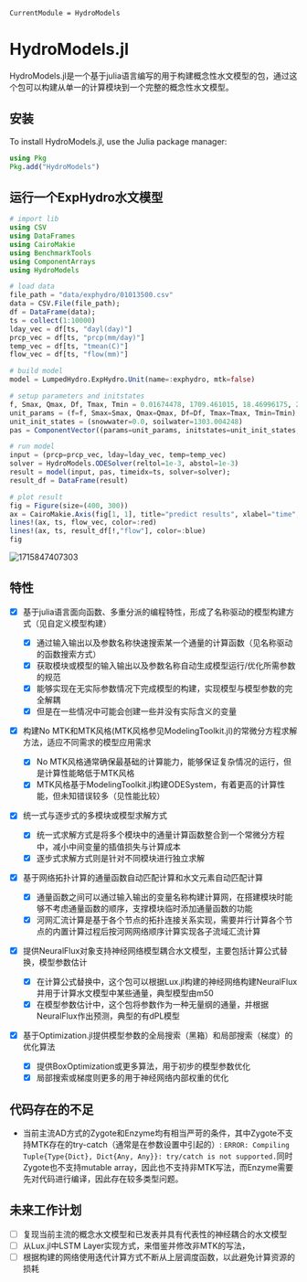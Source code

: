 ```@meta
CurrentModule = HydroModels
```

# HydroModels.jl

HydroModels.jl是一个基于julia语言编写的用于构建概念性水文模型的包，通过这个包可以构建从单一的计算模块到一个完整的概念性水文模型。

## 安装

To install HydroModels.jl, use the Julia package manager:

```julia
using Pkg
Pkg.add("HydroModels")
```

## 运行一个ExpHydro水文模型

```julia
# import lib
using CSV
using DataFrames
using CairoMakie
using BenchmarkTools
using ComponentArrays
using HydroModels

# load data
file_path = "data/exphydro/01013500.csv"
data = CSV.File(file_path);
df = DataFrame(data);
ts = collect(1:10000)
lday_vec = df[ts, "dayl(day)"]
prcp_vec = df[ts, "prcp(mm/day)"]
temp_vec = df[ts, "tmean(C)"]
flow_vec = df[ts, "flow(mm)"]

# build model
model = LumpedHydro.ExpHydro.Unit(name=:exphydro, mtk=false)

# setup parameters and initstates
f, Smax, Qmax, Df, Tmax, Tmin = 0.01674478, 1709.461015, 18.46996175, 2.674548848, 0.175739196, -2.092959084
unit_params = (f=f, Smax=Smax, Qmax=Qmax, Df=Df, Tmax=Tmax, Tmin=Tmin)
unit_init_states = (snowwater=0.0, soilwater=1303.004248)
pas = ComponentVector((params=unit_params, initstates=unit_init_states, weight=1.0))

# run model
input = (prcp=prcp_vec, lday=lday_vec, temp=temp_vec)
solver = HydroModels.ODESolver(reltol=1e-3, abstol=1e-3)
result = model(input, pas, timeidx=ts, solver=solver);
result_df = DataFrame(result)

# plot result
fig = Figure(size=(400, 300))
ax = CairoMakie.Axis(fig[1, 1], title="predict results", xlabel="time", ylabel="flow(mm)")
lines!(ax, ts, flow_vec, color=:red)
lines!(ax, ts, result_df[!,"flow"], color=:blue)
fig
```

![1715847407303](image/index/1715847407303.png)

## 特性

* [X] 基于julia语言面向函数、多重分派的编程特性，形成了名称驱动的模型构建方式（见自定义模型构建）

  * [X] 通过输入输出以及参数名称快速搜索某一个通量的计算函数（见名称驱动的函数搜索方式）
  * [X] 获取模块或模型的输入输出以及参数名称自动生成模型运行/优化所需参数的规范
  * [X] 能够实现在无实际参数情况下完成模型的构建，实现模型与模型参数的完全解耦
  * [X] 但是在一些情况中可能会创建一些并没有实际含义的变量
* [X] 构建No MTK和MTK风格(MTK风格参见ModelingToolkit.jl)的常微分方程求解方法，适应不同需求的模型应用需求

  * [X] No MTK风格通常确保最基础的计算能力，能够保证复杂情况的运行，但是计算性能略低于MTK风格
  * [X] MTK风格基于ModelingToolkit.jl构建ODESystem，有着更高的计算性能，但未知错误较多（见性能比较）
* [X] 统一式与逐步式的多模块或模型求解方式

  * [X] 统一式求解方式是将多个模块中的通量计算函数整合到一个常微分方程中，减小中间变量的插值损失与计算成本
  * [X] 逐步式求解方式则是针对不同模块进行独立求解
* [X] 基于网络拓扑计算的通量函数自动匹配计算和水文元素自动匹配计算

  * [X] 通量函数之间可以通过输入输出的变量名称构建计算网，在搭建模块时能够不考虑通量函数的顺序，支撑模块临时添加通量函数的功能
  * [X] 河网汇流计算是基于各个节点的拓扑连接关系实现，需要并行计算各个节点的内置计算过程后按河网网络顺序计算实现各子流域汇流计算
* [X] 提供NeuralFlux对象支持神经网络模型耦合水文模型，主要包括计算公式替换，模型参数估计

  * [X] 在计算公式替换中，这个包可以根据Lux.jl构建的神经网络构建NeuralFlux并用于计算水文模型中某些通量，典型模型由m50
  * [X] 在模型参数估计中，这个包将参数作为一种无量纲的通量，并根据NeuralFlux作出预测，典型的有dPL模型
* [X] 基于Optimization.jl提供模型参数的全局搜索（黑箱）和局部搜索（梯度）的优化算法

  * [X] 提供BoxOptimization或更多算法，用于初步的模型参数优化
  * [X] 局部搜索或梯度则更多的用于神经网络内部权重的优化

## 代码存在的不足

- 当前主流AD方式的Zygote和Enzyme均有相当严苛的条件，其中Zygote不支持MTK存在的try-catch（通常是在参数设置中引起的）: `ERROR: Compiling Tuple{Type{Dict}, Dict{Any, Any}}: try/catch is not supported.`同时Zygote也不支持mutable array，因此也不支持非MTK写法，而Enzyme需要先对代码进行编译，因此存在较多类型问题。

## 未来工作计划

* [ ] 复现当前主流的概念水文模型和已发表并具有代表性的神经耦合的水文模型
* [ ] 从Lux.jl中LSTM Layer实现方式，来借鉴并修改非MTK的写法，
* [ ] 根据构建的网络使用迭代计算方式不断从上层调度函数，以此避免计算资源的损耗
